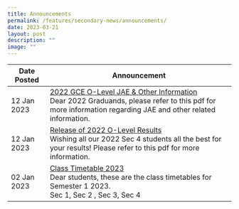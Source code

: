 ```yaml
---
title: Announcements
permalink: /features/secondary-news/announcements/
date: 2023-03-21
layout: post
description: ""
image: ""
---
```



| Date Posted | Announcement |
| -------- | -------- |
| 12 Jan 2023 | <u>2022 GCE O-Level JAE & Other Information</u><br>Dear 2022 Graduands, please refer to this pdf for more information regarding JAE and other related information. |
| 12 Jan 2023 | <u>Release of 2022 O-Level Results</u><br>Wishing all our 2022 Sec 4 students all the best for your results! Please refer to this pdf for more information. |
| 02 Jan 2023 | <u>Class Timetable 2023</u><br>Dear students, these are the class timetables for Semester 1 2023.<br>Sec 1, Sec 2 , Sec 3, Sec 4 |